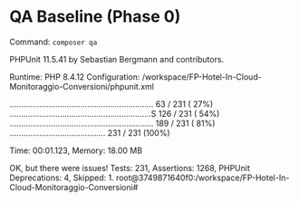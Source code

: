 # QA Baseline (Phase 0)

Command: `composer qa`

PHPUnit 11.5.41 by Sebastian Bergmann and contributors.

Runtime:       PHP 8.4.12
Configuration: /workspace/FP-Hotel-In-Cloud-Monitoraggio-Conversioni/phpunit.xml

...............................................................  63 / 231 ( 27%)
..............................................................S 126 / 231 ( 54%)
............................................................... 189 / 231 ( 81%)
..........................................                      231 / 231 (100%)

Time: 00:01.123, Memory: 18.00 MB

OK, but there were issues!
Tests: 231, Assertions: 1268, PHPUnit Deprecations: 4, Skipped: 1.
root@3749871640f0:/workspace/FP-Hotel-In-Cloud-Monitoraggio-Conversioni#
